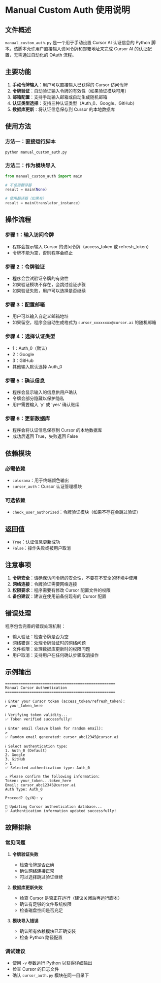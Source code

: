 # Manual Custom Auth 使用说明

## 文件概述

`manual_custom_auth.py` 是一个用于手动设置 Cursor AI 认证信息的 Python 脚本。该脚本允许用户直接输入访问令牌和邮箱地址来完成 Cursor AI 的认证配置，无需通过自动化的 OAuth 流程。

## 主要功能

1. **手动令牌输入**：用户可以直接输入已获得的 Cursor 访问令牌
2. **令牌验证**：自动验证输入令牌的有效性（如果验证模块可用）
3. **邮箱配置**：支持手动输入邮箱或自动生成随机邮箱
4. **认证类型选择**：支持三种认证类型（Auth_0、Google、GitHub）
5. **数据库更新**：将认证信息保存到 Cursor 的本地数据库

## 使用方法

### 方法一：直接运行脚本

```bash
python manual_custom_auth.py
```

### 方法二：作为模块导入

```python
from manual_custom_auth import main

# 不使用翻译器
result = main(None)

# 使用翻译器（如果有）
result = main(translator_instance)
```

## 操作流程

### 步骤 1：输入访问令牌
- 程序会提示输入 Cursor 的访问令牌（access_token 或 refresh_token）
- 令牌不能为空，否则程序会终止

### 步骤 2：令牌验证
- 程序会尝试验证令牌的有效性
- 如果验证模块不存在，会跳过验证步骤
- 如果验证失败，用户可以选择是否继续

### 步骤 3：配置邮箱
- 用户可以输入自定义邮箱地址
- 如果留空，程序会自动生成格式为 `cursor_xxxxxxxx@cursor.ai` 的随机邮箱

### 步骤 4：选择认证类型
- 1：Auth_0（默认）
- 2：Google
- 3：GitHub
- 其他输入默认选择 Auth_0

### 步骤 5：确认信息
- 程序会显示输入的信息供用户确认
- 令牌会部分隐藏以保护隐私
- 用户需要输入 'y' 或 'yes' 确认继续

### 步骤 6：更新数据库
- 程序会将认证信息保存到 Cursor 的本地数据库
- 成功后返回 True，失败返回 False

## 依赖模块

### 必需依赖
- `colorama`：用于终端颜色输出
- `cursor_auth`：Cursor 认证管理模块

### 可选依赖
- `check_user_authorized`：令牌验证模块（如果不存在会跳过验证）

## 返回值

- `True`：认证信息更新成功
- `False`：操作失败或被用户取消

## 注意事项

1. **令牌安全**：请确保访问令牌的安全性，不要在不安全的环境中使用
2. **网络连接**：令牌验证需要网络连接
3. **权限要求**：程序需要有修改 Cursor 配置文件的权限
4. **备份建议**：建议在使用前备份现有的 Cursor 配置

## 错误处理

程序包含完善的错误处理机制：
- 输入验证：检查令牌是否为空
- 网络错误：处理令牌验证时的网络问题
- 文件权限：处理数据库更新时的权限问题
- 用户取消：支持用户在任何确认步骤取消操作

## 示例输出

```
==================================================
Manual Cursor Authentication
==================================================

ℹ️ Enter your Cursor token (access_token/refresh_token):
> your_token_here

ℹ️ Verifying token validity...
✅ Token verified successfully!

ℹ️ Enter email (leave blank for random email):
> 
✅ Random email generated: cursor_abc12345@cursor.ai

ℹ️ Select authentication type:
1. Auth_0 (Default)
2. Google
3. GitHub
> 1
✅ Selected authentication type: Auth_0

⚠️ Please confirm the following information:
Token: your_token...token_here
Email: cursor_abc12345@cursor.ai
Auth Type: Auth_0

Proceed? (y/N): y

🔄 Updating Cursor authentication database...
✅ Authentication information updated successfully!
```

## 故障排除

### 常见问题

1. **令牌验证失败**
   - 检查令牌是否正确
   - 确认网络连接正常
   - 可以选择跳过验证继续

2. **数据库更新失败**
   - 检查 Cursor 是否正在运行（建议关闭后再运行脚本）
   - 确认有足够的文件系统权限
   - 检查磁盘空间是否充足

3. **模块导入错误**
   - 确认所有依赖模块已正确安装
   - 检查 Python 路径配置

### 调试建议

- 使用 `-v` 参数运行 Python 以获得详细输出
- 检查 Cursor 的日志文件
- 确认 `cursor_auth.py` 模块在同一目录下